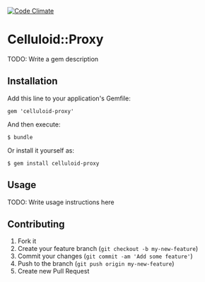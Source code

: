 [![Code Climate](https://codeclimate.com/badge.png)](https://codeclimate.com/github/Andrew8xx8/celluloid-http-proxy)

# Celluloid::Proxy

TODO: Write a gem description

## Installation

Add this line to your application's Gemfile:

    gem 'celluloid-proxy'

And then execute:

    $ bundle

Or install it yourself as:

    $ gem install celluloid-proxy

## Usage

TODO: Write usage instructions here

## Contributing

1. Fork it
2. Create your feature branch (`git checkout -b my-new-feature`)
3. Commit your changes (`git commit -am 'Add some feature'`)
4. Push to the branch (`git push origin my-new-feature`)
5. Create new Pull Request
